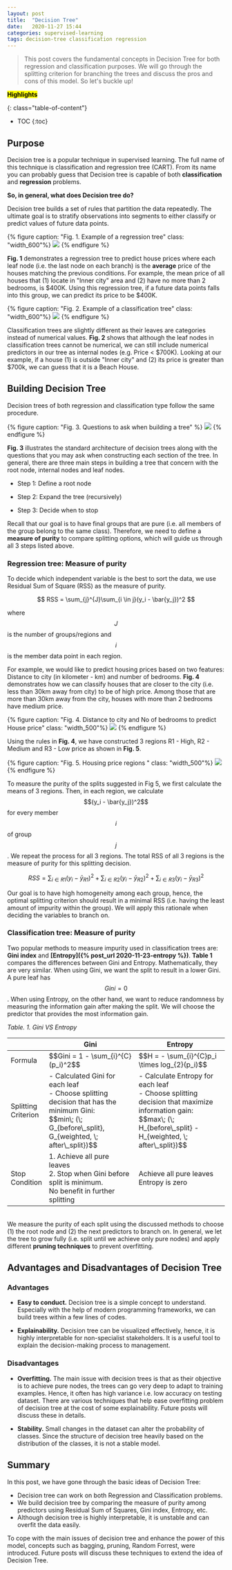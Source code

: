 ```yaml
---
layout: post
title:  "Decision Tree"
date:   2020-11-27 15:44
categories: supervised-learning
tags: decision-tree classification regression
---
```


> This post covers the fundamental concepts in Decision Tree for both regression and classification purposes. We will go through the splitting criterion for branching the trees and discuss the pros and cons of this model. So let's buckle up!

<!--more-->

<mark><b>Highlights</b></mark> 

{: class="table-of-content"}
* TOC
{:toc}


## Purpose

Decision tree is a popular technique in supervised learning. The full name of this technique is classification and regression tree (CART). From its name you can probably guess that Decision tree is capable of both __classification__ and __regression__ problems. 

__So, in general, what does Decision tree do?__

Decision tree builds a set of rules that partition the data repeatedly. The ultimate goal is to stratify observations into segments to either classify or predict values of future data points.

{% figure caption: "Fig. 1. Example of a regression tree" class: "width_600"%}
![]({{'/assets/images/decision-tree-reg.png'}})
{% endfigure %}

__Fig. 1__ demonstrates a regression tree to predict house prices where each leaf node (i.e. the last node on each branch) is the __average__ price of the houses matching the previous conditions. For example, the mean price of all houses that (1) locate in "Inner city" area and (2) have no more than 2 bedrooms, is $400K. Using this regression tree, if a future data points falls into this group, we can predict its price to be $400K.   

{% figure caption: "Fig. 2. Example of a classification tree" class: "width_600"%}
![]({{'/assets/images/decision-tree-classification.png'}})
{% endfigure %}

Classification trees are slightly different as their leaves are categories instead of numerical values. __Fig. 2__ shows that although the leaf nodes in classification trees cannot be numerical, we can still include numerical predictors in our tree as internal nodes (e.g. Price < $700K). Looking at our example, if a house (1) is outside "Inner city" and (2) its price is greater than $700k, we can guess that it is a Beach House.

## Building Decision Tree

Decision trees of both regression and classification type follow the same procedure.

{% figure caption: "Fig. 3. Questions to ask when building a tree" %}
![]({{'/assets/images/decision-tree-question.png'}})
{% endfigure %}

__Fig. 3__ illustrates the standard architecture of decision trees along with the questions that you may ask when constructing each section of the tree. In general, there are three main steps in building a tree that concern with the root node, internal nodes and leaf nodes.

- Step 1: Define a root node

- Step 2: Expand the tree (recursively)

- Step 3: Decide when to stop

Recall that our goal is to have final groups that are pure (i.e. all members of the group belong to the same class). Therefore, we need to define a __measure of purity__ to compare splitting options, which will guide us through all 3 steps listed above.

### Regression tree: Measure of purity

To decide which independent variable is the best to sort the data, we use Residual Sum of Square (RSS) as the measure of purity.

$$
RSS = \sum_{j}^{J}\sum_{i \in j}(y_i - \bar{y_j})^2
$$

where $$J$$ is the number of groups/regions and $$i$$ is the member data point in each region.

For example, we would like to predict housing prices based on two features: Distance to city (in kilometer - km) and number of bedrooms. __Fig. 4__ demonstrates how we can classify houses that are closer to the city (i.e. less than 30km away from city) to be of high price. Among those that are more than 30km away from the city, houses with more than 2 bedrooms have medium price. 

{% figure caption: "Fig. 4. Distance to city and No of bedrooms to predict House price" class: "width_500"%}
![]({{'/assets/images/decision-tree-br.png'}})
{% endfigure %}

Using the rules in __Fig. 4__, we have constructed 3 regions R1 - High, R2 - Medium and R3 - Low price as shown in __Fig. 5__.

{% figure caption: "Fig. 5. Housing price regions " class: "width_500"%}
![]({{'/assets/images/decision-tree-boundary.png'}})
{% endfigure %}

To measure the purity of the splits suggested in Fig 5, we first calculate the means of 3 regions. Then, in each region, we calculate $$(y_i - \bar{y_j})^2$$ for every member $$i$$ of group $$j$$. We repeat the process for all 3 regions. The total RSS of all 3 regions is the measure of purity for this splitting decision.

$$
RSS = \sum_{i \in R1}(y_i - \bar{y}_{R1})^2 + \sum_{i \in R2}(y_i - \bar{y}_{R2})^2 + \sum_{i \in R3}(y_i - \bar{y}_{R3})^2
$$

Our goal is to have high homogeneity among each group, hence, the optimal splitting criterion should result in a minimal RSS (i.e. having the least amount of impurity within the group). We will apply this rationale when deciding the variables to branch on. 

### Classification tree: Measure of purity

Two popular methods to measure impurity used in classification trees are: __Gini index__ and __[Entropy]({% post_url 2020-11-23-entropy %})__. __Table 1__ compares the differences between Gini and Entropy. Mathematically, they are very similar. When using Gini, we want the split to result in a lower Gini. A pure leaf has $$Gini = 0$$. When using Entropy, on the other hand, we want to reduce randomness by measuring the information gain after making the split. We will choose the predictor that provides the most information gain. 

_Table. 1. Gini VS Entropy_
<table class="tg" >
<thead>
  <tr>
    <th class="tg-0hd2"></th>
    <th class="tg-7kw4">Gini </th>
    <th class="tg-2kp4">Entropy</th>
  </tr>
</thead>
<tbody>
  <tr>
    <td class="tg-jwk7">Formula</td>
    <td class="tg-0hd2">$$Gini = 1 - \sum_{i}^{C} (p_i)^2$$</td>
    <td class="tg-0hd2">$$H = - \sum_{i}^{C}p_i \times log_{2}(p_i)$$</td>
  </tr>
  <tr>
    <td class="tg-jwk7">Splitting<br>Criterion</td>
    <td class="tg-0hd2">- Calculated Gini for each leaf<br>- Choose splitting decision that has the minimum Gini:<br><span style="font-weight:400;font-style:normal">$$min\; (\; G_{before\_split}, G_{weighted, \; after\_split})$$</span></td>
    <td class="tg-0hd2">- Calculate Entropy for each leaf<br>- Choose splitting decision that maximize information gain:<br>$$max\; (\; H_{before\_split} - H_{weighted, \; after\_split})$$</td>
  </tr>
  <tr>
    <td class="tg-jwk7">Stop<br>Condition</td>
    <td class="tg-0hd2">1. Achieve all pure leaves<br>2. Stop when Gini before split is minimum.<br>No benefit in further splitting</td>
    <td class="tg-0hd2">Achieve all pure leaves<br>Entropy is zero</td>
  </tr>
</tbody>
</table>

\
We measure the purity of each split using the discussed methods to choose (1) the root node and (2) the next predictors to branch on. In general, we let the tree to grow fully (i.e. split until we achieve only pure nodes) and apply different __pruning techniques__ to prevent overfitting.

## Advantages and Disadvantages of Decision Tree

### Advantages

- __Easy to conduct.__ Decision tree is a simple concept to understand. Especially with the help of modern programming frameworks, we can build trees within a few lines of codes.
  
- __Explainability.__ Decision tree can be visualized effectively, hence, it is highly interpretable for non-specialist stakeholders. It is a useful tool to explain the decision-making process to management.

### Disadvantages

- __Overfitting.__ The main issue with decision trees is that as their objective is to achieve pure nodes, the trees can go very deep to adapt to training examples. Hence, it often has high variance i.e. low accuracy on testing dataset. There are various techniques that help ease overfitting problem of decision tree at the cost of some explainability. Future posts will discuss these in details.

- __Stability.__ Small changes in the dataset can alter the probability of classes. Since the structure of decision tree heavily based on the distribution of the classes, it is not a stable model. 

## Summary

In this post, we have gone through the basic ideas of Decision Tree: 

- Decision tree can work on both Regression and Classification problems.
- We build decision tree by comparing the measure of purity among predictors using Residual Sum of Squares, Gini index, Entropy, etc.
- Although decision tree is highly interpretable, it is unstable and can overfit the data easily.

To cope with the main issues of decision tree and enhance the power of this model, concepts such as bagging, pruning, Random Forrest, were introduced. Future posts will discuss these techniques to extend the idea of Decision Tree.
